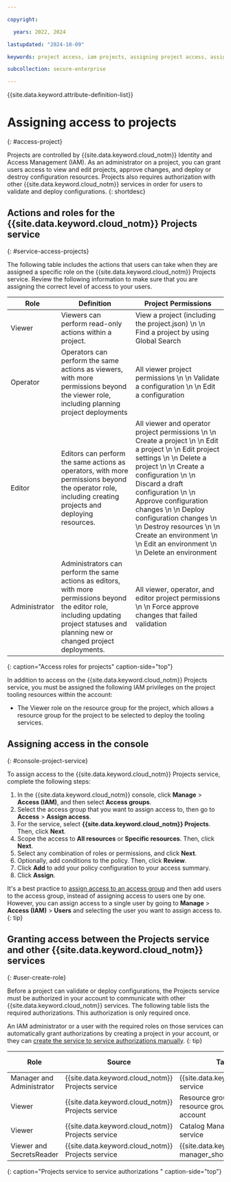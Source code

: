 ```yaml
---

copyright:

  years: 2022, 2024

lastupdated: "2024-10-09"

keywords: project access, iam projects, assigning project access, assign access, access project

subcollection: secure-enterprise

---
```


{{site.data.keyword.attribute-definition-list}}

# Assigning access to projects
{: #access-project}

Projects are controlled by {{site.data.keyword.cloud_notm}} Identity and Access Management (IAM). As an administrator on a project, you can grant users access to view and edit projects, approve changes, and deploy or destroy configuration resources. Projects also requires authorization with other {{site.data.keyword.cloud_notm}} services in order for users to validate and deploy configurations.
{: shortdesc}

## Actions and roles for the {{site.data.keyword.cloud_notm}} Projects service
{: #service-access-projects}

The following table includes the actions that users can take when they are assigned a specific role on the {{site.data.keyword.cloud_notm}} Projects service. Review the following information to make sure that you are assigning the correct level of access to your users.

| Role | Definition |Project Permissions |
|-------------|---------------------|---------------------|
| Viewer | Viewers can perform read-only actions within a project. | View a project (including the project.json) \n \n Find a project by using Global Search |
| Operator | Operators can perform the same actions as viewers, with more permissions beyond the viewer role, including planning project deployments | All viewer project permissions \n \n Validate a configuration \n \n Edit a configuration |
| Editor | Editors can perform the same actions as operators, with more permissions beyond the operator role, including creating projects and deploying resources. | All viewer and operator project permissions \n \n Create a project \n \n Edit a project \n \n Edit project settings \n \n Delete a project \n \n Create a configuration \n \n  Discard a draft configuration \n \n Approve configuration changes \n \n Deploy configuration changes \n \n Destroy resources \n \n Create an environment \n \n Edit an environment \n \n Delete an environment |
| Administrator | Administrators can perform the same actions as editors, with more permissions beyond the editor role, including updating project statuses and planning new or changed project deployments. | All viewer, operator, and editor project permissions \n \n Force approve changes that failed validation |
{: caption="Access roles for projects" caption-side="top"}

In addition to access on the {{site.data.keyword.cloud_notm}} Projects service, you must be assigned the following IAM privileges on the project tooling resources within the account:

* The Viewer role on the resource group for the project, which allows a resource group for the project to be selected to deploy the tooling services.

## Assigning access in the console
{: #console-project-service}

To assign access to the {{site.data.keyword.cloud_notm}} Projects service, complete the following steps:

1. In the {{site.data.keyword.cloud_notm}} console, click **Manage** > **Access (IAM)**, and then select **Access groups**.
1. Select the access group that you want to assign access to, then go to **Access** > **Assign access**.
1. For the service, select **{{site.data.keyword.cloud_notm}} Projects**. Then, click **Next**.
1. Scope the access to **All resources** or **Specific resources**. Then, click **Next**.
1. Select any combination of roles or permissions, and click **Next**.
1. Optionally, add conditions to the policy. Then, click **Review**.
1. Click **Add** to add your policy configuration to your access summary.
1. Click **Assign**.

It's a best practice to [assign access to an access group](/docs/secure-enterprise?topic=secure-enterprise-access-enterprises) and then add users to the access group, instead of assigning access to users one by one. However, you can assign access to a single user by going to **Manage** > **Access (IAM)** > **Users** and selecting the user you want to assign access to.
{: tip}

## Granting access between the Projects service and other {{site.data.keyword.cloud_notm}} services
{: #user-create-role}

Before a project can validate or deploy configurations, the Projects service must be authorized in your account to communicate with other {{site.data.keyword.cloud_notm}} services. The following table lists the required authorizations. This authorization is only required once.

An IAM administrator or a user with the required roles on those services can automatically grant authorizations by creating a project in your account, or they can [create the service to service authorizations manually](/docs/secure-enterprise?topic=secure-enterprise-serviceauth&interface=ui). 
{: tip}

| Role | Source | Target | Source account |
| ------------- | --------------------- | --------------------- | --------------------- |
| Manager and Administrator | {{site.data.keyword.cloud_notm}} Projects service | {{site.data.keyword.bpshort}} service | This account |
| Viewer | {{site.data.keyword.cloud_notm}} Projects service | Resource group only \n \n All resource groups in the account | This account |
| Viewer | {{site.data.keyword.cloud_notm}} Projects service | Catalog Management service | This account |
| Viewer and SecretsReader| {{site.data.keyword.cloud_notm}} Projects service | {{site.data.keyword.secrets-manager_short}} service | This account |
{: caption="Projects service to service authorizations " caption-side="top"}
